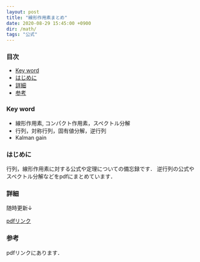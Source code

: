 ```yaml
---
layout: post
title: "線形作用素まとめ"
date: 2020-08-29 15:45:00 +0900
dir: /math/
tags: "公式"
---
```


### 目次
- [Key word](#key-word)
- [はじめに](#はじめに)
- [詳細](#詳細)
- [参考](#参考)

### Key word
- 線形作用素, コンパクト作用素，スペクトル分解
- 行列，対称行列，固有値分解，逆行列
- Kalman gain

### はじめに
行列，線形作用素に対する公式や定理についての備忘録です．
逆行列の公式やスペクトル分解などをpdfにまとめています．

### 詳細
随時更新↓

[pdfリンク](/math/pdf/linear_operator.pdf)

### 参考
pdfリンクにあります．
<!-- ### 注意 -->